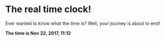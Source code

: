 # The real time clock!

Ever wanted to know what the time is? Well, your journey is about to end!

**The time is Nov 22, 2017, 11:12**